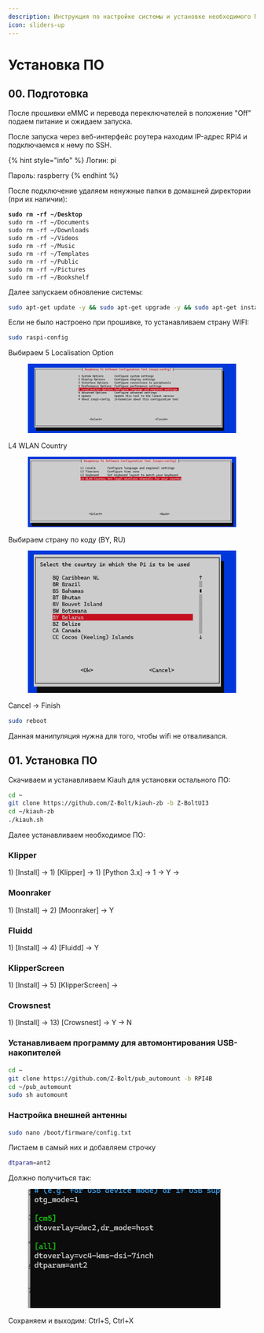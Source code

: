 ```yaml
---
description: Инструкция по настройке системы и установке необходимого ПО
icon: sliders-up
---
```


# Установка ПО

## 00. Подготовка

После прошивки eMMC и перевода переключателей в положение "Off" подаем питание и ожидаем запуска.

После запуска через веб-интерфейс роутера находим IP-адрес RPI4 и подключаемся к нему по SSH.

{% hint style="info" %}
Логин: pi

Пароль: raspberry
{% endhint %}

После подключение удаляем ненужные папки в домашней директории (при их наличии):&#x20;

<pre class="language-bash"><code class="lang-bash"><strong>sudo rm -rf ~/Desktop
</strong>sudo rm -rf ~/Documents
sudo rm -rf ~/Downloads
sudo rm -rf ~/Videos
sudo rm -rf ~/Music
sudo rm -rf ~/Templates
sudo rm -rf ~/Public
sudo rm -rf ~/Pictures
sudo rm -rf ~/Bookshelf
</code></pre>

Далее запускаем обновление системы:

```bash
sudo apt-get update -y && sudo apt-get upgrade -y && sudo apt-get install git wget
```

Если не было настроено при прошивке, то устанавливаем страну WIFI:

```bash
sudo raspi-config
```

Выбираем 5 Localisation Option&#x20;

<figure><img src="../../../.gitbook/assets/{586FE6F3-0447-42A3-A637-9668E151E548}.png" alt=""><figcaption></figcaption></figure>

L4 WLAN Country

<figure><img src="../../../.gitbook/assets/{651CD696-6995-4415-9892-2B69E80279EA}.png" alt=""><figcaption></figcaption></figure>

Выбираем страну по коду (BY, RU)

<figure><img src="../../../.gitbook/assets/{E354CD18-A972-49EF-8BD2-E1C76F32F815}.png" alt=""><figcaption></figcaption></figure>

Cancel -> Finish

```bash
sudo reboot
```

Данная манипуляция нужна для того, чтобы wifi не отваливался.



## 01. Установка ПО

Скачиваем и устанавливаем Kiauh для установки остального ПО:

```bash
cd ~
git clone https://github.com/Z-Bolt/kiauh-zb -b Z-BoltUI3
cd ~/kiauh-zb
./kiauh.sh
```

Далее устанавливаем необходимое ПО:

### Klipper

1\) \[Install] -> 1) \[Klipper] -> 1) \[Python 3.x] -> 1 -> Y ->



### Moonraker

1\) \[Install] -> 2) \[Moonraker] -> Y



### Fluidd

1\) \[Install] -> 4) \[Fluidd] -> Y



### KlipperScreen

1\) \[Install] -> 5) \[KlipperScreen] ->&#x20;



### Crowsnest

1\) \[Install] -> 13) \[Crowsnest] -> Y -> N





### Устанавливаем программу для автомонтирования USB-накопителей

```bash
cd ~
git clone https://github.com/Z-Bolt/pub_automount -b RPI4B
cd ~/pub_automount
sudo sh automount
```

### Настройка внешней антенны&#x20;

```bash
sudo nano /boot/firmware/config.txt
```

Листаем в самый них и добавляем строчку

```bash
dtparam=ant2
```

Должно получиться так:

<figure><img src="../../../.gitbook/assets/изображение (315).png" alt=""><figcaption></figcaption></figure>

Сохраняем и выходим: Ctrl+S, Ctrl+X
